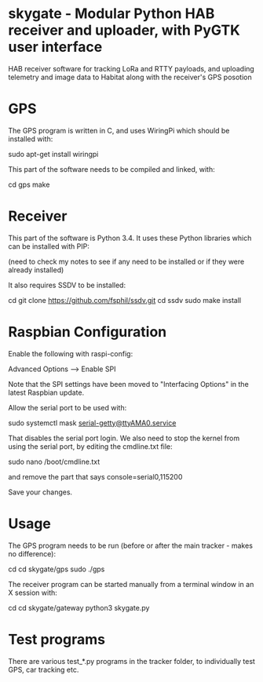 # skygate - Modular Python HAB receiver and uploader, with PyGTK user interface

HAB receiver software for tracking LoRa and RTTY payloads, and uploading telemetry and image data to Habitat along with the receiver's GPS posotion


GPS
===

The GPS program is written in C, and uses WiringPi which should be installed with:

sudo apt-get install wiringpi

This part of the software needs to be compiled and linked, with:

cd gps
make


Receiver
========

This part of the software is Python 3.4.  It uses these Python libraries which can be installed with PIP:

(need to check my notes to see if any need to be installed or if they were already installed)


It also requires SSDV to be installed:

cd
git clone https://github.com/fsphil/ssdv.git
cd ssdv
sudo make install

 

Raspbian Configuration
======================

Enable the following with raspi-config:

Advanced Options --> Enable SPI

Note that the SPI settings have been moved to "Interfacing Options" in the latest Raspbian update.


Allow the serial port to be used with:

sudo systemctl mask serial-getty@ttyAMA0.service

That disables the serial port login.  We also need to stop the kernel from using the serial port, by editing the cmdline.txt file:

sudo nano /boot/cmdline.txt

and remove the part that says console=serial0,115200

Save your changes.


Usage
=====

The GPS program needs to be run (before or after the main tracker - makes no difference):

cd
cd skygate/gps
sudo ./gps

The receiver program can be started manually from a terminal window in an X session with:

cd
cd skygate/gateway
python3 skygate.py


Test programs
=============

There are various test_*.py programs in the tracker folder, to individually test GPS, car tracking etc.


